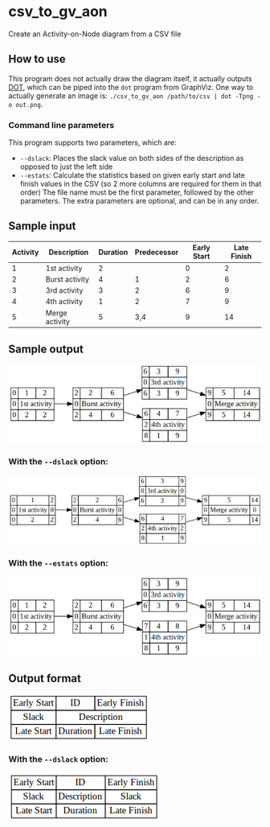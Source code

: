 # csv_to_gv_aon
Create an Activity-on-Node diagram from a CSV file

## How to use
This program does not actually draw the diagram itself, it actually outputs <a href="https://en.wikipedia.org/wiki/DOT_(graph_description_language)">DOT</a>, which can be piped into the `dot` program from GraphViz. One way to actually generate an image is: `./csv_to_gv_aon /path/to/csv | dot -Tpng -o out.png`.

### Command line parameters
This program supports two parameters, which are:
 - `--dslack`: Places the slack value on both sides of the description as opposed to just the left side
 - `--estats`: Calculate the statistics based on given early start and late finish values in the CSV (so 2 more columns are required for them in that order)
The file name must be the first parameter, followed by the other parameters. The extra parameters are optional, and can be in any order.

## Sample input

| Activity | Description | Duration | Predecessor | Early Start | Late Finish
| --- | --- | --- | --- | --- | ---
| 1 | 1st activity | 2 | | 0 | 2
| 2 | Burst activity | 4 | 1 | 2 | 6
| 3 | 3rd activity | 3 | 2 | 6 | 9
| 4 | 4th activity | 1 | 2 | 7 | 9
| 5 | Merge activity | 5 | 3,4 | 9 | 14

## Sample output
![sample output](sample_output.png)

### With the `--dslack` option:
![sample output with --dslack](sample_output_dslack.png)

### With the `--estats` option:
![sample output with --estats](sample_output_estats.png)

## Output format
![output format](output_format.png)

### With the `--dslack` option:
![output format with --dslack](output_format_dslack.png)